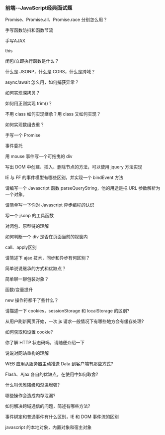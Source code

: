 ### 前端--JavaScript经典面试题

Promise、Promise.all、Promise.race 分别怎么用？

手写函数防抖和函数节流

手写AJAX

this

闭包/立即执行函数是什么？

什么是 JSONP，什么是 CORS，什么是跨域？

async/await 怎么用，如何捕获异常？

如何实现深拷贝？

如何用正则实现 trim()？

不用 class 如何实现继承？用 class 又如何实现？

如何实现数组去重？

手写一个 Promise

事件委托

用 mouse 事件写一个可拖曳的 div

写出 DOM 中创建、插入、删除节点的方法，可以使用 jquery 方法实现

IE 与 FF 的事件模型有哪些区别，并实现一个 bindEvent 方法

请编写一个 Javascript 函数 parseQueryString，他的用途是把 URL 参数解析为一个对象。

请简单写一下你对 Javascript 异步编程的认识

写一个 jsonp 的工具函数

对闭包、原型链的理解

如何判断一个 div 是否在页面当前的视窗内

call、apply区别

请简述下 ajax 技术，同步和异步有何区别？

简单说说继承的方式和优缺点？

简单聊一聊包装对象？

函数/变量提升

new 操作符都干了些什么？

请描述一下 cookies，sessionStorage 和 localStorage 的区别?

从用户刷新网页开始，一次 js 请求一般情况下有哪些地方会有缓存处理?

如何获取和设置 cookie?

你了解 HTTP 状态码吗，请随便介绍一下

说说对网站重构的理解

WEB 应用从服务器主动推送 Data 到客户端有那些方式?

Flash、Ajax 各自的优缺点，在使用中如何取舍?

什么叫优雅降级和渐进增强?

哪些操作会造成内存泄漏?

如何解决跨域通信的问题，简述有哪些方法?

事件绑定和普通事件有什么区别，IE 和 DOM 事件流的区别

javascript 的本地对象，内置对象和宿主对象

